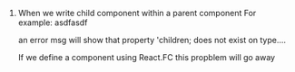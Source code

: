 1. When we write child component within a parent component
   For example:
   <Parent>
   asdfasdf
   </Parent>

   an error msg will show that property 'children; does not exist on type....

   If we define a component using React.FC this propblem will go away
